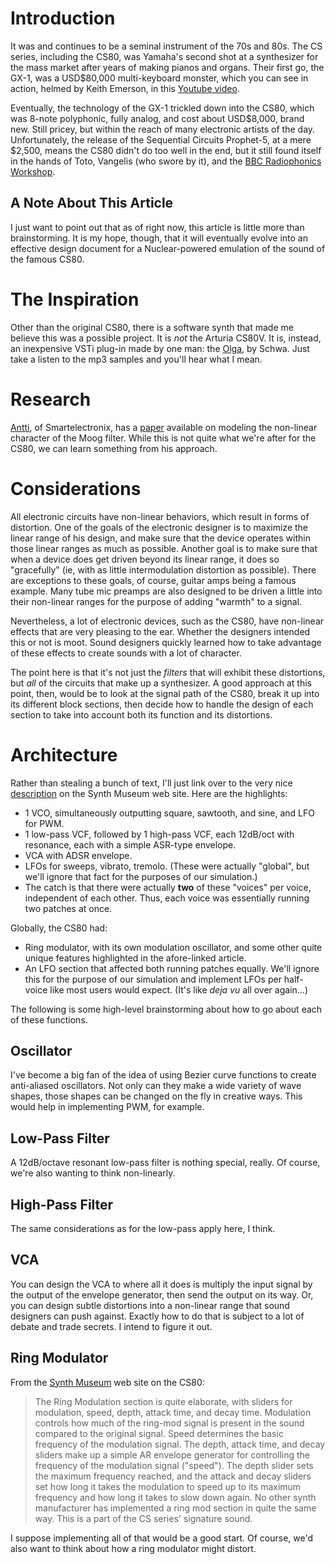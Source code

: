 # Introduction #

It was and continues to be a seminal instrument of the 70s and 80s. The CS series, including the CS80, was Yamaha's second shot at a synthesizer for the mass market after years of making pianos and organs. Their first go, the GX-1, was a USD$80,000 multi-keyboard monster, which you can see in action, helmed by Keith Emerson, in this [Youtube video](http://www.youtube.com/watch?v=0OLWgrr671g).

Eventually, the technology of the GX-1 trickled down into the CS80, which was 8-note polyphonic, fully analog, and cost about USD$8,000, brand new. Still pricey, but within the reach of many electronic artists of the day. Unfortunately, the release of the Sequential Circuits Prophet-5, at a mere $2,500, means the CS80 didn't do too well in the end, but it still found itself in the hands of Toto, Vangelis (who swore by it), and the [BBC Radiophonics Workshop](http://www.youtube.com/watch?v=-OWMGAiaNeQ).

## A Note About This Article ##

I just want to point out that as of right now, this article is little more than brainstorming. It is my hope, though, that it will eventually evolve into an effective design document for a Nuclear-powered emulation of the sound of the famous CS80.

# The Inspiration #

Other than the original CS80, there is a software synth that made me believe this was a possible project. It is _not_ the Arturia CS80V. It is, instead, an inexpensive VSTi plug-in made by one man: the [Olga](http://www.stillwellaudio.com/?page_id=37), by Schwa. Just take a listen to the mp3 samples and you'll hear what I mean.

# Research #

[Antti](http://antti.smartelectronix.com/), of Smartelectronix, has a [paper](http://dafx04.na.infn.it/WebProc/Proc/P_061.pdf) available on modeling the non-linear character of the Moog filter. While this is not quite what we're after for the CS80, we can learn something from his approach.

# Considerations #

All electronic circuits have non-linear behaviors, which result in forms of distortion. One of the goals of the electronic designer is to maximize the linear range of his design, and make sure that the device operates within those linear ranges as much as possible. Another goal is to make sure that when a device does get driven beyond its linear range, it does so "gracefully" (ie, with as little intermodulation distortion as possible). There are exceptions to these goals, of course, guitar amps being a famous example. Many tube mic preamps are also designed to be driven a little into their non-linear ranges for the purpose of adding "warmth" to a signal.

Nevertheless, a lot of electronic devices, such as the CS80, have non-linear effects that are very pleasing to the ear. Whether the designers intended this or not is moot. Sound designers quickly learned how to take advantage of these effects to create sounds with a lot of character.

The point here is that it's not just the _filters_ that will exhibit these distortions, but _all_ of the circuits that make up a synthesizer. A good approach at this point, then, would be to look at the signal path of the CS80, break it up into its different block sections, then decide how to handle the design of each section to take into account both its function and its distortions.

# Architecture #

Rather than stealing a bunch of text, I'll just link over to the very nice [description](http://www.synthmuseum.com/yamaha/yamcs8001.html) on the Synth Museum web site. Here are the highlights:

  * 1 VCO, simultaneously outputting square, sawtooth, and sine, and LFO for PWM.
  * 1 low-pass VCF, followed by 1 high-pass VCF, each 12dB/oct with resonance, each with a simple ASR-type envelope.
  * VCA with ADSR envelope.
  * LFOs for sweeps, vibrato, tremolo. (These were actually "global", but we'll ignore that fact for the purposes of our simulation.)
  * The catch is that there were actually **two** of these "voices" per voice, independent of each other. Thus, each voice was essentially running two patches at once.

Globally, the CS80 had:

  * Ring modulator, with its own modulation oscillator, and some other quite unique features highlighted in the afore-linked article.
  * An LFO section that affected both running patches equally. We'll ignore this for the purpose of our simulation and implement LFOs per half-voice like most users would expect. (It's like _deja vu_ all over again...)

The following is some high-level brainstorming about how to go about each of these functions.

## Oscillator ##

I've become a big fan of the idea of using Bezier curve functions to create anti-aliased oscillators. Not only can they make a wide variety of wave shapes, those shapes can be changed on the fly in creative ways. This would help in implementing PWM, for example.

## Low-Pass Filter ##

A 12dB/octave resonant low-pass filter is nothing special, really. Of course, we're also wanting to think non-linearly.

## High-Pass Filter ##

The same considerations as for the low-pass apply here, I think.

## VCA ##

You can design the VCA to where all it does is multiply the input signal by the output of the envelope generator, then send the output on its way. Or, you can design subtle distortions into a non-linear range that sound designers can push against. Exactly how to do that is subject to a lot of debate and trade secrets. I intend to figure it out.

## Ring Modulator ##

From the [Synth Museum](http://www.synthmuseum.com/yamaha/yamcs8001.html) web site on the CS80:

> The Ring Modulation section is quite elaborate, with sliders for modulation, speed, depth, attack time, and decay time. Modulation controls how much of the ring-mod signal is present in the sound compared to the original signal. Speed determines the basic frequency of the modulation signal. The depth, attack time, and decay sliders make up a simple AR envelope generator for controlling the frequency of the modulation signal ("speed"). The depth slider sets the maximum frequency reached, and the attack and decay sliders set how long it takes the modulation to speed up to its maximum frequency and how long it takes to slow down again. No other synth manufacturer has implemented a ring mod section in quite the same way. This is a part of the CS series' signature sound.

I suppose implementing all of that would be a good start. Of course, we'd also want to think about how a ring modulator might distort.